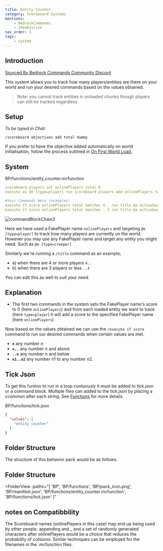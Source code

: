```yaml
---
title: Entity Counter
category: Scoreboard Systems
mentions:
    - BedrockCommands
    - zheaEvyline
nav_order: 3
tags:
    - system
---
```


## Introduction

[Sourced By Bedrock Commands Community Discord](https://discord.gg/SYstTYx5G5)

This system allows you to track how many players/entities are there on your world and run your desired commands based on the values obtained.

> Note: you cannot track entities in unloaded chunks though players can still be tracked regardless.

## Setup

*To be typed in Chat:*

`/scoreboard objectives add total dummy`

If you prefer to have the objective added automatically on world initialisation, follow the process outlined in [On First World Load.](/docs/commands/on-first-world-load)

## System

<CodeHeader>BP/functions/entity_counter.mcfunction</CodeHeader>

```yaml
scoreboard players set onlinePlayers total 0
execute as @e [type=player] run scoreboard players add onlinePlayers total 1

#Your Commands Here (examples)
execute if score onlinePlayers total matches 4.. run title @a actionbar Enough players to start game.
execute if score onlinePlayers total matches ..3 run title @a actionbar Not enough players.
```
![commandBlockChain3](/assets/images/commands/commandBlockChain/3.png)


Here we have used a FakePlayer name `onlinePlayers` and targeting `@e [type=player]` to track how many players are currently on the world. However you may use any FakePlayer name and target any entity you might need. Such as `@e [type=creeper]`

Similarly we're running a `/title` command as an example;
- a) when there are 4 or more players `4..`
- b) when there are 3 players or less `..3`

You can edit this as well to suit your need.

## Explanation

- The first two commands in the system sets the FakePlayer name's score to 0 (here `onlinePlayers`) and from each loaded entity we want to track (here `type=player`) it will add a score to the specified FakePlayer name (here `onlinePlayers`)

Now based on the values obtained we can use the `/execute if score` command to run our desired commands when certain values are met.
- **` n `** any number n
- **` n.. `** any number n and above
- **` ..n `** any number n and below
- **` n1..n2 `** any number n1 to any number n2.

## Tick Json
To get this funtion to run in a loop contuously it must be added to tick.json or a command block. Multiple files can  added to the tick.json by placing a ccommon after each string. See [Functions](/commands/mcfunctions#tick-json) for more details.

<CodeHeader>BP/functions/tick.json</CodeHeader>
```json
{
  "values": [
    "entity_counter"
  ]
}
```
## Folder Structure
The structure of this behavior pack would be as follows.

## Folder Structure

<FolderView
	:paths="[
    'BP',
    'BP/functions',
    'BP/pack_icon.png',
    'BP/manifest.json',
    'BP/functions/entity_counter.mcfunction',
    'BP/functions/tick.json'
]"
></FolderView>
## notes on Compatibbility
The Scoreboard names (onlinePlayers in this case) may end up being used by other people. appending and _ and a set of randomly generated characters after onlinePlayers would be a choice that reduces the probability of colisions. Similar techniques can be employed for the filenames in the .mcfunction files.

